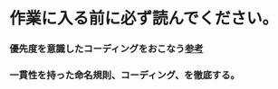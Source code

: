 # 作業に入る前に必ず読んでください。


### 優先度を意識したコーディングをおこなう[参考](https://specificity.keegan.st/)

### 一貫性を持った命名規則、コーディング、を徹底する。
